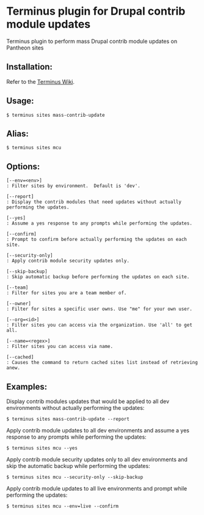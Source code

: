 # Terminus plugin for Drupal contrib module updates
Terminus plugin to perform mass Drupal contrib module updates on Pantheon sites

## Installation:
Refer to the [Terminus Wiki](https://github.com/pantheon-systems/terminus/wiki/Plugins).

## Usage:
```
$ terminus sites mass-contrib-update
```

## Alias:
```
$ terminus sites mcu
```

## Options:
```
[--env=<env>]
: Filter sites by environment.  Default is 'dev'.

[--report]
: Display the contrib modules that need updates without actually performing the updates.

[--yes]
: Assume a yes response to any prompts while performing the updates.

[--confirm]
: Prompt to confirm before actually performing the updates on each site.

[--security-only]
: Apply contrib module security updates only.

[--skip-backup]
: Skip automatic backup before performing the updates on each site.

[--team]
: Filter for sites you are a team member of.

[--owner]
: Filter for sites a specific user owns. Use "me" for your own user.

[--org=<id>]
: Filter sites you can access via the organization. Use 'all' to get all.

[--name=<regex>]
: Filter sites you can access via name.

[--cached]
: Causes the command to return cached sites list instead of retrieving anew.
```

## Examples:
Display contrib modules updates that would be applied to all dev environments without actually performing the updates:
```
$ terminus sites mass-contrib-update --report
```
Apply contrib module updates to all dev environments and assume a yes response to any prompts while performing the updates:
```
$ terminus sites mcu --yes
```
Apply contrib module security updates only to all dev environments and skip the automatic backup while performing the updates:
```
$ terminus sites mcu --security-only --skip-backup
```
Apply contrib module updates to all live environments and prompt while performing the updates:
```
$ terminus sites mcu --env=live --confirm
```
